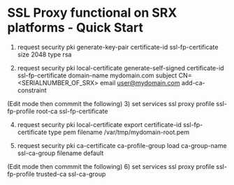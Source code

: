 # SSL Proxy functional on SRX platforms - Quick Start

1) request security pki generate-key-pair certificate-id ssl-fp-certificate size 2048 type rsa

2) request security pki local-certificate generate-self-signed certificate-id ssl-fp-certificate domain-name mydomain.com subject CN=<SERIALNUMBER_OF_SRX> email user@mydomain.com add-ca-constraint

(Edit mode then commmit the following) 
3) set services ssl proxy profile ssl-fp-profile root-ca ssl-fp-certificate

4) request security pki local-certificate export certificate-id ssl-fp-certificate type pem filename /var/tmp/mydomain-root.pem

5) request security pki ca-certificate ca-profile-group load ca-group-name ssl-ca-group filename default

(Edit mode then commmit the following)
6) set services ssl proxy profile ssl-fp-profile trusted-ca ssl-ca-group
